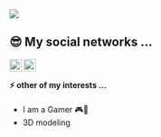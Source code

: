 <!--<h1 align="center">Hi, I am Isaac and i am Front-End Developer 👋🤙</h1>-->
<img src="https://media.licdn.com/dms/image/D5616AQE-fGFEbeyUrg/profile-displaybackgroundimage-shrink_350_1400/0/1673553190409?e=1678924800&v=beta&t=Ejqo9MIjeinsAEgBnzKW64TR9bWN7oEef3zvZRO2vnY">
<!--#### 💻 Technologies that I have used ...-->
<!--
<code><img height="20" src="https://cdn.pixabay.com/photo/2015/04/23/17/41/javascript-736400_960_720.png"></code>
<code><img height="20" src="https://seeklogo.com/images/V/vuejs-logo-17D586B587-seeklogo.com.png"></code>
<code><img height="20" src="https://cdn.freebiesupply.com/logos/large/2x/angular-icon-1-logo-png-transparent.png"></code>
<code><img height="20" src="https://brandslogos.com/wp-content/uploads/images/bootstrap-logo.png"></code>
<code><img height="20" src="https://logos-download.com/wp-content/uploads/2017/07/HTML5_badge.png"></code>
<code><img height="20" src="https://seeklogo.com/images/C/css-3-logo-023C1A7171-seeklogo.com.png"></code>
-->
</br>
<h2>😎 My social networks ...</h2>

<a href="https://www.instagram.com/luisisaacmunoz/">
  <img align="left" alt="Luis Isaac Instagram" width="22px" src="https://www.freepnglogos.com/uploads/logo-ig-png/logo-ig-instagram-new-logo-vector-download-13.png" />
</a>
<a href="https://www.linkedin.com/in/luisisaacmuñozgarcia/">
  <img align="left" alt="Luis Isaac LinkedIN" width="22px" src="https://cdn-icons-png.flaticon.com/512/174/174857.png" />
</a>

<br/>

#### ⚡ other of my interests ...
- I am a Gamer 🎮👾
- 3D modeling


<!--<!--
**isaac38/isaac38** is a ✨ _special_ ✨ repository because its `README.md` (this file) appears on your GitHub profile.

Here are some ideas to get you started:

- 🔭 I’m currently working on ...
- 🌱 I’m currently learning ...
- 👯 I’m looking to collaborate on ...
- 🤔 I’m looking for help with ...
- 💬 Ask me about ...
- 📫 How to reach me: ...
- 😄 Pronouns: ...
- ⚡ Fun fact: ...
-->
